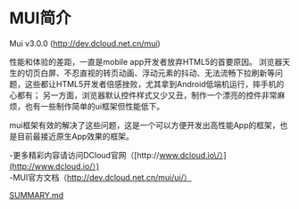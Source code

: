 # MUI简介

Mui v3.0.0 \([http:\/\/dev.dcloud.net.cn\/mui](http://dev.dcloud.net.cn/mui)\)

性能和体验的差距，一直是mobile app开发者放弃HTML5的首要原因。 浏览器天生的切页白屏、不忍直视的转页动画、浮动元素的抖动、无法流畅下拉刷新等问题，这些都让HTML5开发者倍感挫败，尤其拿到Android低端机运行，摔手机的心都有； 另一方面，浏览器默认控件样式又少又丑，制作一个漂亮的控件非常麻烦，也有一些制作简单的ui框架但性能低下。

mui框架有效的解决了这些问题，这是一个可以方便开发出高性能App的框架，也是目前最接近原生App效果的框架。

-更多精彩内容请访问DCloud官网（[http:\/\/www.dcloud.io\/）](http://www.dcloud.io/）)  
-MUI官方文档（[http:\/\/dev.dcloud.net.cn\/mui\/ui\/）](http://dev.dcloud.net.cn/mui/ui/）)

[SUMMARY.md](/SUMMARY.md)

